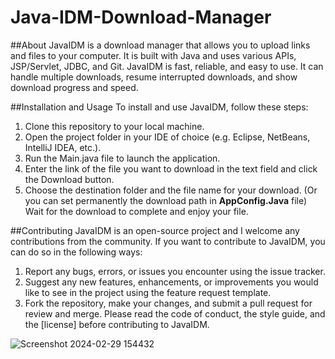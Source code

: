 # Java-IDM-Download-Manager

##About
JavaIDM is a download manager that allows you to upload links and files to your computer. It is built with Java and uses various APIs, JSP/Servlet, JDBC, and Git. JavaIDM is fast, reliable, and easy to use. It can handle multiple downloads, resume interrupted downloads, and show download progress and speed.

##Installation and Usage
To install and use JavaIDM, follow these steps:

1. Clone this repository to your local machine.
2. Open the project folder in your IDE of choice (e.g. Eclipse, NetBeans, IntelliJ IDEA, etc.).
3. Run the Main.java file to launch the application.
4. Enter the link of the file you want to download in the text field and click the Download button.
5. Choose the destination folder and the file name for your download. (Or you can set permanently the download path in **AppConfig.Java** file)
Wait for the download to complete and enjoy your file.


##Contributing
JavaIDM is an open-source project and I welcome any contributions from the community. If you want to contribute to JavaIDM, you can do so in the following ways:

1. Report any bugs, errors, or issues you encounter using the issue tracker.
2. Suggest any new features, enhancements, or improvements you would like to see in the project using the feature request template.
3. Fork the repository, make your changes, and submit a pull request for review and merge.
Please read the code of conduct, the style guide, and the [license] before contributing to JavaIDM.

![Screenshot 2024-02-29 154432](https://github.com/hemantgarg1452/Java-IDM-Download-Manager/assets/108003083/5648634f-15db-441e-8e3c-6e5773c54d96)
